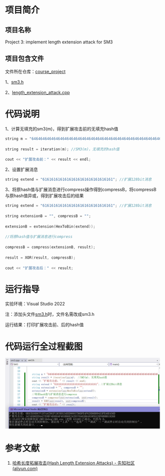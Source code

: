 # **项目**简介
## 项目名称
Project 3: implement length extension attack for SM3
## 项目包含文件
文件所在仓库：[course_project](/https://github.com/86262986/course_project)

1、[sm3.h](/Project1-3:%20SM3.h)

2、[length_extension_attack.cpp](/project3%20:%20length_extension_attack.cpp)

# 代码说明  
1、计算无填充的sm3(m)，得到扩展攻击前的无填充hash值
```C++
string m = "64646464646464646464646464646464646464646464646464646464646464646464646464646464646464646464646464646464646464646464646464646464";

string result = iteration(m); //SM3(m)，无填充的hash值

cout << "扩展攻击前：" << result << endl;
```
2、设置扩展消息
```c++
string extend = "61616161616161616161616161616161"; //扩展128bit消息
```
3、将原hash值与扩展消息进行compress操作得到compressB，将compressB与原hash值异或，得到扩展攻击后的结果
```c++
string extend = "61616161616161616161616161616161"; //扩展128bit消息

string extensionB = "", compressB = "";

extensionB = extension(HexToBin(extend));

//将原hash值与扩展消息进行compress

compressB = compress(extensionB, result);

result = XOR(result, compressB);

cout << "扩展攻击后：" << result;
```
# 运行指导
实验环境：Visual Studio 2022

注：添加头文件[sm3.h](/Project1-3:%20SM3.h)时，文件名需改成sm3.h

运行结果：打印扩展攻击前、后的hash值
# 代码运行全过程截图
![image](/picture/Pasted%20image%2020220726155241.png)
# 参考文献
1. [哈希长度拓展攻击(Hash Length Extension Attacks) - 先知社区 (aliyun.com)](https://xz.aliyun.com/t/2563)
